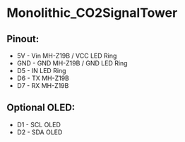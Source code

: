 # Monolithic_CO2SignalTower

## Pinout:

- 5V  - Vin MH-Z19B / VCC LED Ring
- GND - GND MH-Z19B / GND LED Ring
- D5  - IN LED Ring
- D6  - TX MH-Z19B
- D7  - RX MH-Z19B

## Optional OLED:
- D1  - SCL OLED
- D2  - SDA OLED

